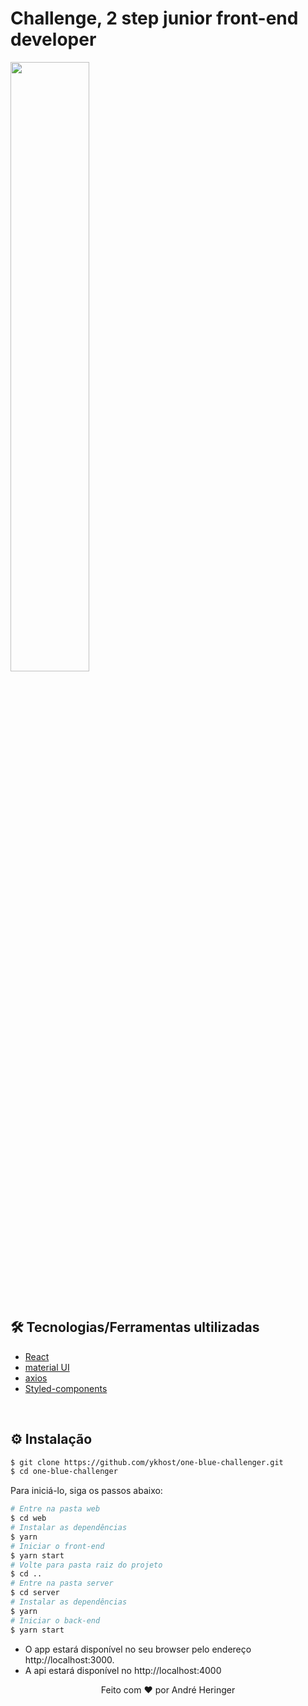 
# Challenge, 2 step junior front-end developer

<img src="https://oneblue.io/wp-content/uploads/2022/03/oneblue-500-01-01.png" width="50%" />

&nbsp;

## 🛠️ Tecnologias/Ferramentas ultilizadas

* [React](https://pt-br.reactjs.org/E)
* [material UI](https://https://mui.com/)
* [axios](https://axios-http.com/)
* [Styled-components](https://styled-components.com/)

&nbsp;

## ⚙️ Instalação
```bash
$ git clone https://github.com/ykhost/one-blue-challenger.git
$ cd one-blue-challenger
```

Para iniciá-lo, siga os passos abaixo:
```bash
# Entre na pasta web
$ cd web
# Instalar as dependências
$ yarn
# Iniciar o front-end
$ yarn start
# Volte para pasta raiz do projeto
$ cd ..
# Entre na pasta server
$ cd server
# Instalar as dependências
$ yarn
# Iniciar o back-end
$ yarn start
```

- O app estará disponível no seu browser pelo endereço http://localhost:3000.
- A api estará disponível no http://localhost:4000
&nbsp;

<p align="center">Feito com ❤ por André Heringer</p>
